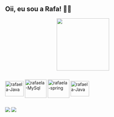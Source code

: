 ## Oii, eu sou a Rafa! 🏳️‍🌈


<div align="center">


  <img height="170em" src="https://github-readme-stats.vercel.app/api/top-langs/?username=rafaelasantos92&layout=compact&langs_count=7&theme=maroongold"/>
</div>
  
   ##
  
       
 <img align="center" alt="rafaela-Java" height="50" width="60" src="https://cdn.jsdelivr.net/gh/devicons/devicon/icons/java/java-original-wordmark.svg">
 <img align="center" alt="rafaela-MySql" height="60" width="70" src="https://cdn.jsdelivr.net/gh/devicons/devicon/icons/mysql/mysql-original-wordmark.svg" />
 <img align="center" alt="rafaela-spring" height="60" width="70" src="https://cdn.jsdelivr.net/gh/devicons/devicon/icons/spring/spring-original-wordmark.svg" />
 <img align="center" alt="rafaela-Java" height="50" width="60" src="https://cdn.jsdelivr.net/gh/devicons/devicon/icons/git/git-plain-wordmark.svg" />
     
 
  
  ##
  
  <a href="https://www.linkedin.com/in/rafaela-psantos" target="_blank"><img src="https://img.shields.io/badge/-LinkedIn-%230077B5?style=for-the-badge&logo=linkedin&logoColor=white" target="_blank"></a> 
   <a href = "mailto:santos.rafaela2991@gmail.com"><img src="https://img.shields.io/badge/Gmail-D14836?style=for-the-badge&logo=gmail&logoColor=white" target="_blank"></a>
  
 
    

    
